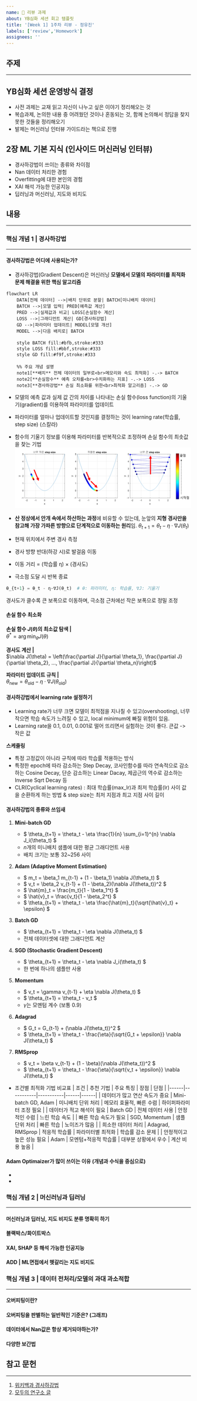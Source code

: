 ```yaml
---
name: 📝 리뷰 과제
about: YB심화 세션 회고 템플릿
title: '[Week 1] 1주차 리뷰 - 정유진'
labels: ['review','Homework']
assignees: ''
---
```


## 주제
<!-- 이번 주차에 다룬 주요 주제를 작성해주세요 -->
---
## YB심화 세션 운영방식 결정
- 사전 과제는 교재 읽고 자신이 나누고 싶은 이야기 정리해오는 것
- 복습과제, 논의한 내용 중 어려웠던 것이나 혼동되는 것, 함께 논의해서 정답을 찾지 못한 것들을 정리해오기
- 발제는 머신러닝 인터뷰 가이드라는 책으로 진행

## 2장 ML 기본 지식 (인사이드 머신러닝 인터뷰)
- 경사하강법이 쓰이는 종류와 차이점
- Nan 데이터 처리한 경험
- Overfitting에 대한 본인의 경험
- XAI 해석 가능한 인공지능
- 딥러닝과 머신러닝, 지도와 비지도 

## 내용
---
<!-- 주요 개념과 내용을 정리해주세요 -->
### 핵심 개념 1 | 경사하강법
---
#### 경사하강법은 어디에 사용되는가?
- 경사하강법(Gradient Descent)은 머신러닝 **모델에서 모델의 파라미터를 최적화 문제 해결을 위한 핵심 알고리즘**
```mermaid
flowchart LR
    DATA[전체 데이터] -->|배치 단위로 분할| BATCH[미니배치 데이터]
    BATCH -->|모델 입력| PRED[예측값 계산]
    PRED -->|실제값과 비교| LOSS[손실함수 계산]
    LOSS -->|그래디언트 계산| GD[경사하강법]
    GD -->|파라미터 업데이트| MODEL[모델 개선]
    MODEL -->|다음 배치로| BATCH

    style BATCH fill:#bfb,stroke:#333
    style LOSS fill:#bbf,stroke:#333
    style GD fill:#f9f,stroke:#333
    
    %% 주요 개념 설명
    note1[**배치** 전체 데이터의 일부로<br>메모리와 속도 최적화] -.-> BATCH
    note2[**손실함수** 예측 오차를<br>수치화하는 지표] -.-> LOSS
    note3[**경사하강법** 손실 최소화를 위한<br>최적화 알고리즘] -.-> GD
```
- 모델의 예측 값과 실제 값 간의 차이를 나타내는 손실 함수(loss function)의 기울기(gradient)를 이용하여 파라미터를 업데이트
- 파라미터를 얼마나 업데이트할 것인지를 결정하는 것이 learning rate(학습률, step size) (스칼라)
- 함수의 기울기 정보를 이용해 파라미터를 반복적으로 조정하며 손실 함수의 최솟값을 찾는 기법
![alt text](image.png)

- **산 정상에서 안개 속에서 하산하는 과정**에 비유할 수 있는데, 눈앞의 **지형 경사만을 참고해 가장 가파른 방향으로 단계적으로 이동하는 원리**임.
$\theta_{t+1} = \theta_t - \eta \cdot \nabla J(\theta_t)$

- 현재 위치에서 주변 경사 측정  
- 경사 방향 반대(하강 시)로 발걸음 이동  
- 이동 거리 = (학습률 η) × (경사도)  
- 극소점 도달 시 반복 종료  

```python
θ_{t+1} = θ_t - η·∇J(θ_t)  # θ: 파라미터, η: 학습률, ∇J: 기울기
```
경사도가 클수록 큰 보폭으로 이동하며, 극소점 근처에선 작은 보폭으로 정밀 조정


#### 손실 함수 최소화  
**손실 함수 $J(\theta)$의 최소값 탐색 |**  
$\theta^* = \arg\min_{\theta} J(\theta)$  

**경사도 계산 |**  
$\nabla J(\theta) = \left(\frac{\partial J}{\partial \theta_1}, \frac{\partial J}{\partial \theta_2}, ..., \frac{\partial J}{\partial \theta_n}\right)$  

**파라미터 업데이트 규칙 |**  
$\theta_{\text{new}} = \theta_{\text{old}} - \eta \cdot \nabla J(\theta_{\text{old}})$  


#### 경사하강법에서 learning rate 설정하기
- Learning rate가 너무 크면 모델이 최적점을 지나칠 수 있고(overshooting), 너무 작으면 학습 속도가 느려질 수 있고, local minimum에 빠질 위험이 있음.
- Learning rate을 0.1, 0.01, 0.001로 떨어 뜨리면서 실험하는 것이 좋다. 큰값 -> 작은 값

**스케줄링**
- 특정 고정값이 아니라 규칙에 따라 학습률 적용하는 방식 
- 특정한 epoch에 따라 감소하는 Step Decay, 코사인함수를 따라 연속적으로 감소하는 Cosine Decay, 단순 감소하는 Linear Dacay, 제곱근의 역수로 감소하는 Inverse Sqrt Decay 등 
- CLR(Cyclical learning rates) : 최대 학습률(max_lr)과 최저 학습률(lr) 사이 값을 순환하게 하는 방법 &  step size는 최저 지점과 최고 지점 사이 길이

#### 경사하강법의 종류와 쓰임새  

1. **Mini-batch GD**  
   - $ \theta_{t+1} = \theta_t - \eta \frac{1}{n} \sum_{i=1}^{n} \nabla J_i(\theta_t) $  
   - $n$개의 미니배치 샘플에 대한 평균 그래디언트 사용  
   - 배치 크기는 보통 32~256 사이  

2. **Adam (Adaptive Moment Estimation)**  
   - $ m_t = \beta_1 m_{t-1} + (1 - \beta_1) \nabla J(\theta_t) $  
   - $ v_t = \beta_2 v_{t-1} + (1 - \beta_2)(\nabla J(\theta_t))^2 $  
   - $ \hat{m}_t = \frac{m_t}{1 - \beta_1^t} $  
   - $ \hat{v}_t = \frac{v_t}{1 - \beta_2^t} $  
   - $ \theta_{t+1} = \theta_t - \eta \frac{\hat{m}_t}{\sqrt{\hat{v}_t} + \epsilon} $  

3. **Batch GD**  
   - $ \theta_{t+1} = \theta_t - \eta \nabla J(\theta_t) $  
   - 전체 데이터셋에 대한 그래디언트 계산  

4. **SGD (Stochastic Gradient Descent)**  
   - $ \theta_{t+1} = \theta_t - \eta \nabla J_i(\theta_t) $  
   - 한 번에 하나의 샘플만 사용  

5. **Momentum**  
   - $ v_t = \gamma v_{t-1} + \eta \nabla J(\theta_t) $  
   - $ \theta_{t+1} = \theta_t - v_t $  
   - $\gamma$는 모멘텀 계수 (보통 0.9)  

6. **Adagrad**  
   - $ G_t = G_{t-1} + (\nabla J(\theta_t))^2 $  
   - $ \theta_{t+1} = \theta_t - \frac{\eta}{\sqrt{G_t + \epsilon}} \nabla J(\theta_t) $  

7. **RMSprop**  
   - $ v_t = \beta v_{t-1} + (1 - \beta)(\nabla J(\theta_t))^2 $  
   - $ \theta_{t+1} = \theta_t - \frac{\eta}{\sqrt{v_t + \epsilon}} \nabla J(\theta_t) $  


- 조건별 최적화 기법 비교표 
| 조건 | 추천 기법 | 주요 특징 | 장점 | 단점 |
|------|-----------|-----------|------|------|
| 데이터가 많고 연산 속도가 중요 | Mini-batch GD, Adam | 미니배치 단위 처리 | 메모리 효율적, 빠른 수렴 | 하이퍼파라미터 조정 필요 |
| 데이터가 적고 해석이 필요 | Batch GD | 전체 데이터 사용 | 안정적인 수렴 | 느린 학습 속도 |
| 빠른 학습 속도가 필요 | SGD, Momentum | 샘플 단위 처리 | 빠른 학습 | 노이즈가 많음 |
| 희소한 데이터 처리 | Adagrad, RMSprop | 적응적 학습률 | 파라미터별 최적화 | 학습률 감소 문제 |
| 안정적이고 높은 성능 필요 | Adam | 모멘텀+적응적 학습률 | 대부분 상황에서 우수 | 계산 비용 높음 |


#### Adam Optimaizer가 많이 쓰이는 이유 (개념과 수식을 중심으로)
- 
- 
### 핵심 개념 2 | 머신러닝과 딥러닝
---
#### 머신러닝과 딥러닝, 지도 비지도 분류 명확히 하기
#### 블랙박스/화이트박스
#### XAI, SHAP 등 해석 가능한 인공지능 
#### ADD | ML면접에서 헷갈리는 지도 비지도

### 핵심 개념 3 | 데이터 전처리/모델의 과대 과소적합
---
#### 오버피팅이란?
#### 오버피팅을 판별하는 일반적인 기준은? (그래프)
#### 데이터에서 Nan값은 항상 제거되야하는가?
#### 다양한 보간법

## 참고 문헌
---
<!-- 참고한 자료의 제목과 링크를 작성해주세요 -->
1. [위키백과 경사하강법](https://ko.wikipedia.org/wiki/%EA%B2%BD%EC%82%AC_%ED%95%98%EA%B0%95%EB%B2%95)
2. [모두의 연구소 글](https://modulabs.co.kr/blog/importance-of-learning-rate-and-finding-appropriate-learning-rate)
